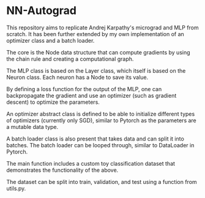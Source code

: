 # NN-Autograd
This repository aims to replicate Andrej Karpathy's micrograd and MLP from scratch. It has been further extended by my own implementation of an optimizer class and a batch loader.

The core is the Node data structure that can compute gradients by using the chain rule and creating a computational graph.

The MLP class is based on the Layer class, which itself is based on the Neuron class. Each neuron has a Node to save its value.

By defining a loss function for the output of the MLP, one can backpropagate the gradient and use an optimizer (such as gradient descent) to optimize the parameters.

An optimizer abstract class is defined to be able to initialize different types of optimizers (currently only SGD), similar to Pytorch as the parameters are a mutable data type.

A batch loader class is also present that takes data and can split it into batches. The batch loader can be looped through, similar to DataLoader in Pytorch.

The main function includes a custom toy classification dataset that demonstrates the functionality of the above.

The dataset can be split into train, validation, and test using a function from utils.py.
